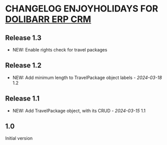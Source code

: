 # CHANGELOG ENJOYHOLIDAYS FOR [DOLIBARR ERP CRM](https://www.dolibarr.org)

## Release 1.3

- NEW: Enable rights check for travel packages 

## Release 1.2

- NEW: Add minimum length to TravelPackage object labels - *2024-03-18* 1.2


## Release 1.1

- NEW: Add TravelPackage object, with its CRUD - *2024-03-15* 1.1 

 
## 1.0

Initial version
